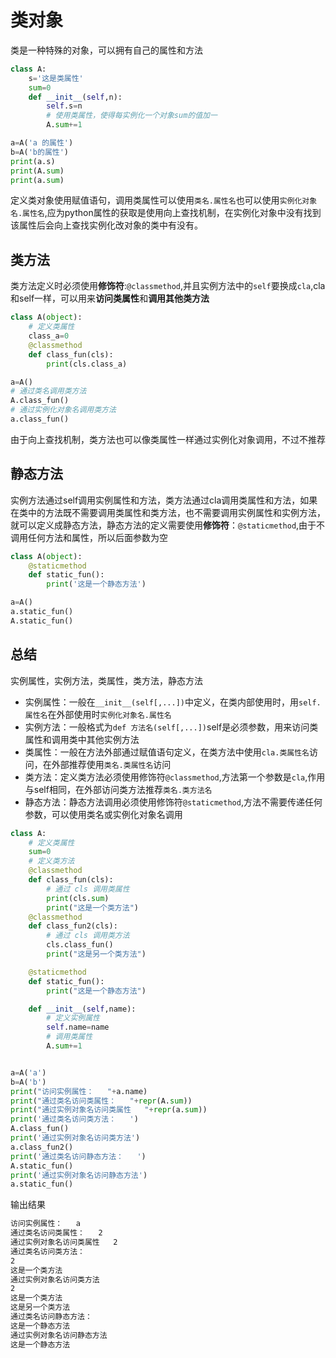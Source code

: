 # 类对象

类是一种特殊的对象，可以拥有自己的属性和方法

```python
class A:
    s='这是类属性'
    sum=0
    def __init__(self,n):
        self.s=n
        # 使用类属性，使得每实例化一个对象sum的值加一
        A.sum+=1

a=A('a 的属性')
b=A('b的属性')
print(a.s)
print(A.sum)
print(a.sum)
```

定义类对象使用赋值语句，调用类属性可以使用`类名.属性名`也可以使用`实例化对象名.属性名`,应为python属性的获取是使用向上查找机制，在实例化对象中没有找到该属性后会向上查找实例化改对象的类中有没有。

## 类方法

类方法定义时必须使用**修饰符**:`@classmethod`,并且实例方法中的`self`要换成`cla`,cla和self一样，可以用来**访问类属性**和**调用其他类方法**

```python
class A(object):
    # 定义类属性
    class_a=0
    @classmethod
    def class_fun(cls):
        print(cls.class_a)

a=A()
# 通过类名调用类方法
A.class_fun()
# 通过实例化对象名调用类方法
a.class_fun()
```

由于向上查找机制，类方法也可以像类属性一样通过实例化对象调用，不过不推荐

## 静态方法

实例方法通过self调用实例属性和方法，类方法通过cla调用类属性和方法，如果在类中的方法既不需要调用类属性和类方法，也不需要调用实例属性和实例方法，就可以定义成静态方法，静态方法的定义需要使用**修饰符**：`@staticmethod`,由于不调用任何方法和属性，所以后面参数为空

```python
class A(object):
    @staticmethod
    def static_fun():
        print('这是一个静态方法')

a=A()
a.static_fun()
A.static_fun()
```

## 总结

实例属性，实例方法，类属性，类方法，静态方法

* 实例属性：一般在`__init__(self[,...])`中定义，在类内部使用时，用`self.属性名`在外部使用时`实例化对象名.属性名`
* 实例方法：一般格式为`def 方法名(self[,...])`self是必须参数，用来访问类属性和调用类中其他实例方法
* 类属性：一般在方法外部通过赋值语句定义，在类方法中使用`cla.类属性名`访问，在外部推荐使用`类名.类属性名`访问
* 类方法：定义类方法必须使用修饰符`@classmethod`,方法第一个参数是`cla`,作用与self相同，在外部访问类方法推荐`类名.类方法名`
* 静态方法：静态方法调用必须使用修饰符`@staticmethod`,方法不需要传递任何参数，可以使用类名或实例化对象名调用

```python
class A:
    # 定义类属性
    sum=0
    # 定义类方法
    @classmethod
    def class_fun(cls):
        # 通过 cls 调用类属性
        print(cls.sum)
        print("这是一个类方法")
    @classmethod
    def class_fun2(cls):
        # 通过 cls 调用类方法
        cls.class_fun()
        print("这是另一个类方法")

    @staticmethod
    def static_fun():
        print("这是一个静态方法")

    def __init__(self,name):
        # 定义实例属性
        self.name=name
        # 调用类属性
        A.sum+=1


a=A('a')
b=A('b')
print("访问实例属性：   "+a.name)
print("通过类名访问类属性：   "+repr(A.sum))
print("通过实例对象名访问类属性   "+repr(a.sum))
print('通过类名访问类方法：   ')
A.class_fun()
print('通过实例对象名访问类方法')
a.class_fun2()
print('通过类名访问静态方法：   ')
A.static_fun()
print('通过实例对象名访问静态方法')
a.static_fun()
```

输出结果

```txt
访问实例属性：   a
通过类名访问类属性：   2
通过实例对象名访问类属性   2
通过类名访问类方法：   
2
这是一个类方法
通过实例对象名访问类方法
2
这是一个类方法
这是另一个类方法
通过类名访问静态方法：   
这是一个静态方法
通过实例对象名访问静态方法
这是一个静态方法

```